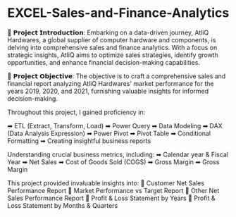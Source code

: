 # EXCEL-Sales-and-Finance-Analytics
🎯 𝗣𝗿𝗼𝗷𝗲𝗰𝘁 𝗜𝗻𝘁𝗿𝗼𝗱𝘂𝗰𝘁𝗶𝗼𝗻: Embarking on a data-driven journey, AtliQ Hardwares, a global supplier of computer hardware and components, is delving into comprehensive sales and finance analytics. With a focus on strategic insights, AtliQ aims to optimize sales strategies, identify growth opportunities, and enhance financial decision-making capabilities.

🎯 𝗣𝗿𝗼𝗷𝗲𝗰𝘁 𝗢𝗯𝗷𝗲𝗰𝘁𝗶𝘃𝗲: The objective is to craft a comprehensive sales and financial report analyzing AtliQ Hardwares' market performance for the years 2019, 2020, and 2021, furnishing valuable insights for informed decision-making.

Throughout this project, I gained proficiency in:

➡ ETL (Extract, Transform, Load)
➡ Power Query
➡ Data Modeling
➡ DAX (Data Analysis Expression)
➡ Power Pivot
➡ Pivot Table
➡ Conditional Formatting
➡ Creating insightful business reports

Understanding crucial business metrics, including:
➡ Calendar year & Fiscal Year
➡ Net Sales
➡ Cost of Goods Sold (COGS)
➡ Gross Margin
➡ Gross Margin

This project provided invaluable insights into:
📌 Customer Net Sales Performance Report
📌 Market Performance vs Target Report
📌 Other Net Sales Performance Report
📌 Profit & Loss Statement by Years
📌 Profit & Loss Statement by Months & Quarters
